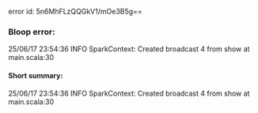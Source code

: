 error id: 5n6MhFLzQQGkV1/mOe3B5g==
### Bloop error:

25/06/17 23:54:36 INFO SparkContext: Created broadcast 4 from show at main.scala:30
#### Short summary: 

25/06/17 23:54:36 INFO SparkContext: Created broadcast 4 from show at main.scala:30